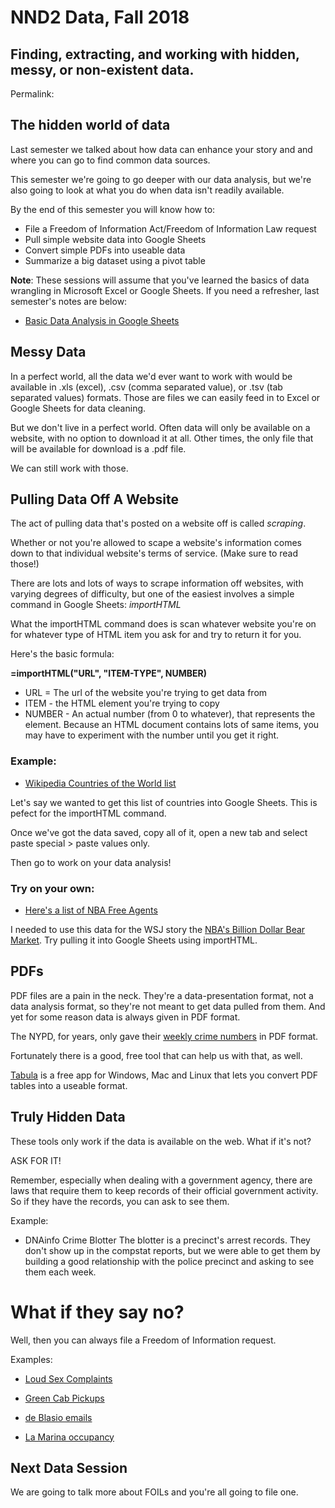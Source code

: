 # NND2 Data, Fall 2018
## Finding, extracting, and working with hidden, messy, or non-existent data.
Permalink: 

## The hidden world of data
Last semester we talked about how data can enhance your story and and where you can go to find common data sources. 

This semester we're going to go deeper with our data analysis, but we're also going to look at what you do when data isn't readily available.

By the end of this semester you will know how to:

- File a Freedom of Information Act/Freedom of Information Law request 
- Pull simple website data into Google Sheets
- Convert simple PDFs into useable data
- Summarize a big dataset using a pivot table 

**Note**: These sessions will assume that you've learned the basics of data wrangling in Microsoft Excel or Google Sheets. If you need a refresher, last semester's notes are below:

- <a href="https://github.com/seenigel/NND1/tree/master/spring-2018/session2" target="blank">Basic Data Analysis in Google Sheets</a>

## Messy Data
In a perfect world, all the data we'd ever want to work with would be available in .xls (excel), .csv (comma separated value), or .tsv (tab separated values) formats. Those are files we can easily feed in to Excel or Google Sheets for data cleaning.

But we don't live in a perfect world. Often data will only be available on a website, with no option to download it at all. Other times, the only file that will be available for download is a .pdf file.

We can still work with those.

## Pulling Data Off A Website
The act of pulling data that's posted on a website off is called *scraping*. 

Whether or not you're allowed to scape a website's information comes down to that individual website's terms of service. (Make sure to read those!)

There are lots and lots of ways to scrape information off websites, with varying degrees of difficulty, but one of the easiest involves a simple command in Google Sheets: *importHTML*

What the importHTML command does is scan whatever website you're on for whatever type of HTML item you ask for and try to return it for you.

Here's the basic formula:

**=importHTML("URL", "ITEM-TYPE", NUMBER)**

- URL  = The url of the website you're trying to get data from
- ITEM - the HTML element you're trying to copy
- NUMBER - An actual number (from 0 to whatever), that represents the element. Because an HTML document contains lots of same items, you may have to experiment with the number until you get it right.

### Example:
- <a href="https://en.wikipedia.org/wiki/List_of_countries_by_population_(United_Nations)">Wikipedia Countries of the World list</a>

Let's say we wanted to get this list of countries into Google Sheets. This is pefect for the importHTML command.

Once we've got the data saved, copy all of it, open a new tab and select paste special > paste values only. 

Then go to work on your data analysis!

### Try on your own:
- <a href="https://www.basketball-reference.com/friv/free_agents.fcgi" target="blank">Here's a list of NBA Free Agents</a> 

I needed to use this data for the WSJ story the <a href="https://www.wsj.com/articles/nba-free-agency-billion-dollar-bear-market-1533048001" target="blank">NBA's Billion Dollar Bear Market</a>. Try pulling it into Google Sheets using importHTML.

## PDFs
PDF files are a pain in the neck. They're a data-presentation format, not a data analysis format, so they're not meant to get data pulled from them. And yet for some reason data is always given in PDF format. 

The NYPD, for years, only gave their <a href="https://www1.nyc.gov/site/nypd/stats/crime-statistics/borough-and-precinct-crime-stats.page" target="blank">weekly crime numbers</a> in PDF format.

Fortunately there is a good, free tool that can help us with that, as well.

<a href="http://tabula.technology" target="blank">Tabula</a> is a free app for Windows, Mac and Linux that lets you convert PDF tables into a useable format.

## Truly Hidden Data
These tools only work if the data is available on the web. What if it's not?

ASK FOR IT!

Remember, especially when dealing with a government agency, there are laws that require them to keep records of their official government activity. So if they have the records, you can ask to see them.

Example:
- DNAinfo Crime Blotter
The blotter is a precinct's arrest records. They don't show up in the compstat reports, but we were able to get them by building a good relationship with the police precinct and asking to see them each week. 

# What if they say no?
Well, then you can always file a Freedom of Information request.

Examples:

- <a href="https://www.dnainfo.com/new-york/20150422/bay-ridge/new-yorks-most-loud-sex-complaints-come-from-this-building-records-show/" target="blank">Loud Sex Complaints</a>

- <a href="https://www.dnainfo.com/new-york/20150202/washington-heights/map-see-how-often-green-cabs-stop-your-neighborhood/" target="blank">Green Cab Pickups</a>

- <a href="http://www.nydailynews.com/news/politics/lawsuit-forces-de-blasio-release-agents-city-emails-article-1.2885624" target="blank">de Blasio emails</a>

- <a href="https://www.dnainfo.com/new-york/20130919/inwood/troubled-la-marina-allowed-host-1800-people-shocking-neighbors" target="blank">La Marina occupancy</a>

## Next Data Session
We are going to talk more about FOILs and you're all going to file one.